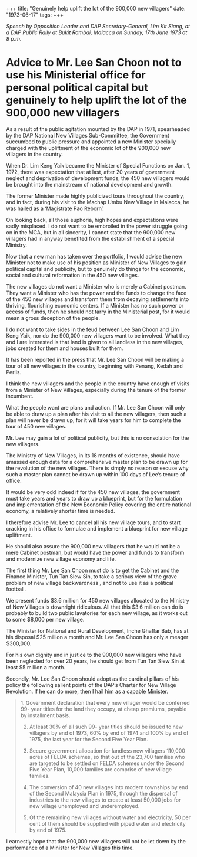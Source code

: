 +++ 
title: "Genuinely help uplift the lot of the 900,000 new villagers"
date: "1973-06-17"
tags:
+++

_Speech by Opposition Leader and DAP Secretary-General, Lim Kit Siang, at a DAP Public Rally at Bukit Rambai, Malacca on Sunday, 17th June 1973 at 8 p.m._

# Advice to Mr. Lee San Choon not to use his Ministerial office for personal political capital but genuinely to help uplift the lot of the 900,000 new villagers

As a result of the public agitation mounted by the DAP in 1971, spearheaded by the DAP National New Villages Sub-Committee, the Government succumbed to public pressure and appointed a new Minister specially charged with the upliftment of the economic lot of the 900,000 new villagers in the country.

When Dr. Lim Keng Yaik became the Minister of Special Functions on Jan. 1, 1972, there was expectation that at last, after 20 years of government neglect and deprivation of development funds, the 450 new villagers would be brought into the mainstream of national development and growth.

The former Minister made highly publicized tours throughout the country, and in fact, during his visit to the Machap Umbu New Village in Malacca, he was hailed as a ‘Magistrate Pao Reborn’.</u>

On looking back, all those euphoria, high hopes and expectations were sadly misplaced. I do not want to be embroiled in the power struggle going on in the MCA, but in all sincerity, I cannot state that the 900,000 new villagers had in anyway benefited from the establishment of a special Ministry.

Now that a new man has taken over the portfolio, I would advise the new Minister not to make use of his position as Minister of New Villages to gain political capital and publicity, but to genuinely do things for the economic, social and cultural reformation in the 450 new villages.

The new villages do not want a Minister who is merely a Cabinet postman. They want a Minister who has the power and the funds to change the face of the 450 new villages and transform them from decaying settlements into thriving, flourishing economic centers. If a Minister has no such power or access of funds, then he should not tarry in the Ministerial post, for it would mean a gross deception of the people.

I do not want to take sides in the feud between Lee San Choon and Lim Keng Yaik, nor do the 900,000 new villagers want to be involved. What they and I are interested is that land is given to all landless in the new villages, jobs created for them and houses built for them.

It has been reported in the press that Mr. Lee San Choon will be making a tour of all new villages in the country, beginning with Penang, Kedah and Perlis.

I think the new villagers and the people in the country have enough of visits from a Minister of New Villages, especially during the tenure of the former incumbent.

What the people want are plans and action. If Mr. Lee San Choon will only be able to draw up a plan after his visit to all the new villagers, then such a plan will never be drawn up, for it will take years for him to complete the tour of 450 new villages.

Mr. Lee may gain a lot of political publicity, but this is no consolation for the new villagers.

The Ministry of New Villages, in its 18 months of existence, should have amassed enough data for a comprehensive master plan to be drawn up for the revolution of the new villages. There is simply no reason or excuse why such a master plan cannot be drawn up within 100 days of Lee’s tenure of office.

It would be very odd indeed if for the 450 new villages, the government must take years and years to draw up a blueprint, but for the formulation and implementation of the New Economic Policy covering the entire national economy, a relatively shorter time is needed.

I therefore advise Mr. Lee to cancel all his new village tours, and to start cracking in his office to formulae and implement a blueprint for new village upliftment.

He should also assure the 900,000 new villagers that he would not be a mere Cabinet postman, but would have the power and funds to transform and modernize new village economy and life.

The first thing Mr. Lee San Choon must do is to get the Cabinet and the Finance Minister, Tun Tan Siew Sin, to take a serious view of the grave problem of new village backwardness , and not to use it as a political football.

We present funds $3.6 million for 450 new villages allocated to the Ministry of New Villages is downright ridiculous. All that this $3.6 million can do is probably to build two public lavatories for each new village, as it works out to some $8,000 per new village.

The Minister for National and Rural Development, Inche Ghaffar Bab, has at his disposal $25 million a month and Mr. Lee San Choon has only a meager $300,000.

For his own dignity and in justice to the 900,000 new villagers who have been neglected for over 20 years, he should get from Tun Tan Siew Sin at least $5 million a month.

Secondly, Mr. Lee San Choon should adopt as the cardinal pillars of his policy the following salient points of the DAP’s Charter for New Village Revolution. If he can do more, then I hail him as a capable Minister.



<blockquote>1. Government declaration that every new villager would be conferred 99- year titles for the land they occupy, at cheap premiums, payable by installment basis.

2. At least 30% of all such 99- year titles should be issued to new villagers by end of 1973, 60% by end of 1974 and 100% by end of 1975, the last year for the Second Five Year Plan.

3. Secure government allocation for landless new villagers 110,000 acres of FELDA schemes, so that out of the 23,700 families who are targeted to be settled on FELDA schemes under the Second Five Year Plan, 10,000 families are comprise of new village families.

4. The conversion of 40 new villages into modern townships by end of the Second Malaysia Plan in 1975, through the dispersal of industries to the new villages to create at least 50,000 jobs for new village unemployed and underemployed.

5. Of the remaining new villages without water and electricity, 50 per cent of them should be supplied with piped water and electricity by end of 1975.</blockquote>


I earnestly hope that the 900,000 new villagers will not be let down by the performance of a Minister for New Villages this time.

 
